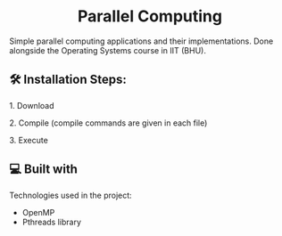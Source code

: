 <h1 align="center" id="title">Parallel Computing</h1>

<p id="description">Simple parallel computing applications and their implementations. Done alongside the Operating Systems course in IIT (BHU).</p>

<h2>🛠️ Installation Steps:</h2>

<p>1. Download</p>

<p>2. Compile (compile commands are given in each file)</p>

<p>3. Execute</p>

  
  
<h2>💻 Built with</h2>

Technologies used in the project:

*   OpenMP
*   Pthreads library
